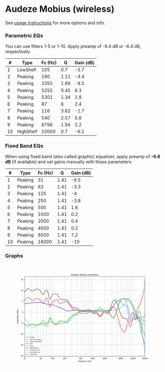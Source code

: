 # Audeze Mobius (wireless)
See [usage instructions](https://github.com/jaakkopasanen/AutoEq#usage) for more options and info.

### Parametric EQs
You can use filters 1-5 or 1-10. Apply preamp of -6.4 dB or -6.4 dB, respectively.

|   # | Type      |   Fc (Hz) |    Q |   Gain (dB) |
|-----|-----------|-----------|------|-------------|
|   1 | LowShelf  |       105 | 0.7  |        -5.7 |
|   2 | Peaking   |       190 | 1.11 |        -4.4 |
|   3 | Peaking   |      3355 | 1.69 |        -8.5 |
|   4 | Peaking   |      5255 | 0.45 |         6.3 |
|   5 | Peaking   |      5301 | 1.34 |         1.9 |
|   6 | Peaking   |        87 | 6    |         2.4 |
|   7 | Peaking   |       116 | 3.62 |        -1.7 |
|   8 | Peaking   |       540 | 2.57 |         0.8 |
|   9 | Peaking   |      8798 | 1.94 |         2.2 |
|  10 | HighShelf |     10000 | 0.7  |        -6.1 |

### Fixed Band EQs
When using fixed band (also called graphic) equalizer, apply preamp of **-6.8 dB** (if available) and set gains manually with these parameters.

|   # | Type    |   Fc (Hz) |    Q |   Gain (dB) |
|-----|---------|-----------|------|-------------|
|   1 | Peaking |        31 | 1.41 |        -6.5 |
|   2 | Peaking |        62 | 1.41 |        -3.3 |
|   3 | Peaking |       125 | 1.41 |        -4   |
|   4 | Peaking |       250 | 1.41 |        -3.8 |
|   5 | Peaking |       500 | 1.41 |         1.6 |
|   6 | Peaking |      1000 | 1.41 |         0.2 |
|   7 | Peaking |      2000 | 1.41 |         0.4 |
|   8 | Peaking |      4000 | 1.41 |         0.2 |
|   9 | Peaking |      8000 | 1.41 |         7.2 |
|  10 | Peaking |     16000 | 1.41 |       -10   |

### Graphs
![](./Audeze%20Mobius%20(wireless).png)
